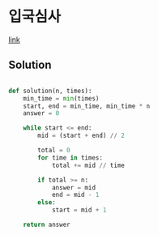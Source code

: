 # 입국심사

[link](https://school.programmers.co.kr/learn/courses/30/lessons/43238)

## Solution

```python

def solution(n, times):
    min_time = min(times)
    start, end = min_time, min_time * n
    answer = 0

    while start <= end:
        mid = (start + end) // 2

        total = 0
        for time in times:
            total += mid // time

        if total >= n:
            answer = mid
            end = mid - 1
        else:
            start = mid + 1

    return answer
```
